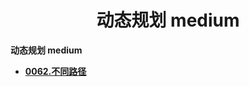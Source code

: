 <h1 align="center">动态规划 medium</h1>


**动态规划 medium**

- <font style="font-weight:bold; color:#4169E1;text-decoration:underline;" target="_blank">[0062.不同路径](doc/leedcode题解/动态规划/medium/0062.不同路径.md)</font>  




